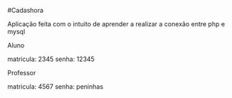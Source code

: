 #Cadashora

Aplicação feita com o intuito de aprender
a realizar a conexão entre php e mysql

Aluno 

matricula: 2345
senha: 12345

Professor

matricula: 4567
senha: peninhas
